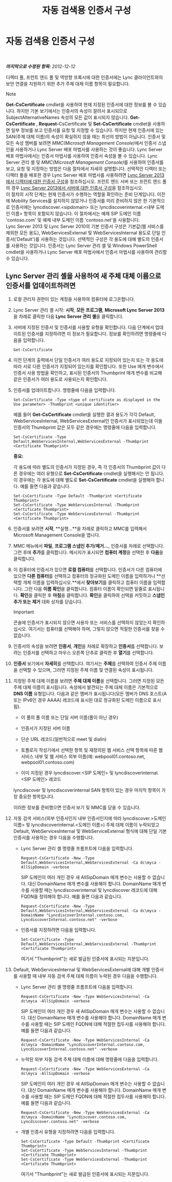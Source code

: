 ﻿---
title: 자동 검색용 인증서 구성
TOCTitle: 자동 검색용 인증서 구성
ms:assetid: 1842191d-df9a-41e0-9286-08c25f9b5dca
ms:mtpsurl: https://technet.microsoft.com/ko-kr/library/JJ945617(v=OCS.15)
ms:contentKeyID: 52056794
ms.date: 08/10/2015
mtps_version: v=OCS.15
ms.translationtype: HT
---

# 자동 검색용 인증서 구성

 

_**마지막으로 수정된 항목:** 2012-12-12_

디렉터 풀, 프런트 엔드 풀 및 역방향 프록시에 대한 인증서에는 Lync 클라이언트와의 보안 연결을 지원하기 위한 추가 주체 대체 이름 항목이 필요합니다.


> [!NOTE]
> <STRONG>Get-CsCertificate</STRONG> cmdlet을 사용하여 현재 지정된 인증서에 대한 정보를 볼 수 있습니다. 하지만 기본 보기에서는 인증서의 속성이 잘려서 표시되므로 SubjectAlternativeNames 속성의 모든 값이 표시되지 않습니다. <STRONG>Get-CsCertificate</STRONG> , <STRONG>Request-</STRONG>CsCertificate 및 <STRONG>Set-CsCertificate</STRONG> cmdlet을 사용하면 일부 정보를 보고 인증서를 요청 및 지정할 수 있습니다. 하지만 현재 인증서에 있는 SAN(주체 대체 이름)의 속성이 확실하지 않을 때는 최선의 방법이 아닙니다. 인증서 및 모든 속성 멤버를 보려면 <EM>MMC(Microsoft Management Console)</EM>에서 인증서 스냅인을 사용하거나 Lync Server 배포 마법사를 사용하는 것이 좋습니다. Lync Server 배포 마법사에서는 인증서 마법사를 사용하여 인증서 속성을 볼 수 있습니다. Lync Server 관리 셸 및 <EM>MMC(Microsoft Management Console)</EM>를 사용하여 인증서를 보고, 요청 및 지정하는 방법은 다음 절차에서 자세히 설명합니다. 선택적인 디렉터 또는 디렉터 풀을 배포한 경우 Lync Server 배포 마법사를 사용하려면 <A href="lync-server-2013-configure-certificates-for-the-director.md">Lync Server 2013에서 디렉터에 대한 인증서 구성</A>을 참조하십시오. 프런트 엔드 서버 또는 프런트 엔드 풀의 경우 <A href="lync-server-2013-configure-certificates-for-servers.md">Lync Server 2013에서 서버에 대한 인증서 구성</A>을 참조하십시오.<BR>이 절차의 시작 단계는 현재 인증서가 수행하는 역할을 확인하는 준비 단계입니다. 이전에 Mobility Services를 설치하지 않았거나 인증서를 미리 준비하지 않은 한 기본적으로 인증서에는 lyncdiscover.&lt;sipdomain&gt; 또는 lyncdiscoverinternal.&lt;내부 도메인 이름&gt; 항목이 포함되지 않습니다. 이 절차에서는 예제 SIP 도메인 이름 'contoso.com' 및 예제 내부 도메인 이름 'contoso.net'을 사용합니다.<BR>Lync Server 2013 및 Lync Server 2010의 기본 인증서 구성은 기본값(웹 서비스를 제외한 모든 용도), WebServicesExternal 및 WebServicesInternal 용도로 단일 인증서('Default')를 사용하는 것입니다. 선택적인 구성은 각 용도에 대해 별도의 인증서를 사용하는 것입니다. 인증서는 Lync Server 관리 셸 및 Windows PowerShell cmdlet을 사용하거나 Lync Server 배포 마법사에서 인증서 마법사를 사용하여 관리할 수 있습니다.



## Lync Server 관리 셸을 사용하여 새 주체 대체 이름으로 인증서를 업데이트하려면

1.  로컬 관리자 권한이 있는 계정을 사용하여 컴퓨터에 로그온합니다.

2.  Lync Server 관리 셸 시작: **시작**, **모든 프로그램**, **Microsoft Lync Server 2013**을 차례로 클릭한 다음 **Lync Server 관리 셸**을 클릭합니다.

3.  서버에 지정된 인증서 및 인증서를 사용할 유형을 확인합니다. 다음 단계에서 업데이트된 인증서를 지정하려면 이 정보가 필요합니다. 정보를 확인하려면 명령줄에 다음을 입력합니다.
    
        Get-CsCertificate

4.  이전 단계의 출력에서 단일 인증서가 여러 용도로 지정되어 있는지 또는 각 용도에 따라 서로 다른 인증서가 지정되어 있는지를 확인합니다. 또한 Use 매개 변수에서 인증서 사용 방법을 확인하고, 표시된 인증서의 Thumbprint 매개 변수를 비교해 같은 인증서가 여러 용도로 사용되는지 확인합니다.

5.  인증서를 업데이트합니다. 명령줄에 다음을 입력합니다.
    
        Set-CsCertificate -Type <type of certificate as displayed in the Use parameter> -Thumbprint <unique identifier>
    
    예를 들어 **Get-CsCertificate** cmdlet을 실행한 결과 용도가 각각 Default, WebServicesInternal, WebServicesExternal인 인증서가 표시되었는데 이들 인증서의 Thumbprint 값은 모두 같은 경우에는 명령줄에 다음을 입력합니다.
    
        Set-CsCertificate -Type Default,WebServicesInternal,WebServicesExternal -Thumbprint <Certificate Thumbprint>
    
    **중요:**
    
    각 용도에 따라 별도의 인증서가 지정된 경우, 즉 각 인증서의 Thumbprint 값이 다른 경우에는 여러 유형으로 **Set-CsCertificate** cmdlet을 실행해서는 안 됩니다. 이 경우에는 각 용도에 대해 별도로 **Set-CsCertificate** cmdlet을 실행해야 합니다. 예를 들면 다음과 같습니다.
    
        Set-CsCertificate -Type Default -Thumbprint <Certificate Thumbprint>
        Set-CsCertificate -Type WebServicesInternal -Thumbprint <Certificate Thumbprint>
        Set-CsCertificate -Type WebServicesExternal -Thumbprint <Certificate Thumbprint>

6.  인증서를 보려면 **시작**, **실행…**을 차례로 클릭하고 MMC를 입력해서 Microsoft Management Console을 엽니다.

7.  MMC 메뉴에서 **파일**, **프로그램 스냅인 추가/제거…**, 인증서를 차례로 선택합니다. 그런 후에 **추가**를 클릭합니다. 메시지가 표시되면 **컴퓨터 계정**을 선택한 후 **다음**을 클릭합니다.

8.  이 컴퓨터에 인증서가 있으면 **로컬 컴퓨터**를 선택합니다. 인증서가 다른 컴퓨터에 있으면 **다른 컴퓨터**를 선택하고 컴퓨터의 정규화된 도메인 이름을 입력하거나 **선택할 개체 이름을 입력하십시오.**에서 **찾아보기**를 클릭하고 컴퓨터 이름을 입력합니다. 그런 다음 **이름 확인**을 클릭합니다. 컴퓨터 이름이 확인되면 밑줄로 표시됩니다. **확인**을 클릭한 후 **마침**을 클릭합니다. **확인**을 클릭하여 선택을 커밋하고 **스냅인 추가 또는 제거** 대화 상자를 닫습니다.
    

    > [!IMPORTANT]
    > 콘솔에 인증서가 표시되지 않으면 사용자 또는 서비스를 선택하지 않았는지 확인하십시오. 여기서는 컴퓨터를 선택해야 하며, 그렇지 않으면 적절한 인증서를 찾을 수 없습니다.



9.  인증서의 속성을 보려면 **인증서**, **개인**을 차례로 확장하고 **인증서**를 선택합니다. 보려는 인증서를 선택하고 마우스 오른쪽 단추로 클릭한 후 **열기**를 선택합니다.

10. **인증서** 보기에서 **자세히**를 선택합니다. 여기서는 **주체**를 선택하여 인증서 주체 이름을 선택할 수 있으며, 그러면 지정된 주체 이름 및 연결된 속성이 표시됩니다.

11. 지정된 주체 대체 이름을 보려면 **주체 대체 이름**을 선택합니다. 그러면 지정된 모든 주체 대체 이름이 표시됩니다. 속성에서 발견되는 주체 대체 이름은 기본적으로 **DNS 이름** 유형입니다. 다음과 같은 멤버가 표시됩니다(모든 멤버가 DNS 호스트(A 또는 IPv6인 경우 AAAA) 레코드에 표시된 대로 정규화된 도메인 이름으로 표시됨).
    
      - 이 풀의 풀 이름 또는 단일 서버 이름(풀이 아닌 경우)
    
      - 인증서가 지정된 서버 이름
    
      - 단순 URL 레코드(일반적으로 meet 및 dialin)
    
      - 토폴로지 작성기에서 선택한 항목 및 재정의된 웹 서비스 선택 항목에 따른 웹 서비스 내부 및 웹 서비스 외부 이름(예: webpool01.contoso.net, webpool01.contoso.com)
    
      - 이미 지정된 경우 lyncdiscover.\<SIP 도메인\> 및 lyncdiscoverinternal.\<SIP 도메인\> 레코드
    
    lyncdiscover 및 lyncdiscoverinternal SAN 항목이 있는 경우 마지막 항목이 가장 중요한 항목입니다.
    
    이러한 정보를 준비했으면 인증서 보기 및 MMC를 닫을 수 있습니다.

12. 자동 검색 서비스(외부 인증서인지 내부 인증서인지에 따라 lyncdiscover.\>도메인 이름\> 및 lyncdiscoverinternal.\<도메인 이름\>) 주체 대체 이름이 누락되었고 Default, WebServicesInternal 및 WebServiceExternal 형식에 대해 단일 기본 인증서를 사용하는 경우 다음을 수행합니다.
    
      - Lync Server 관리 셸 명령줄 프롬프트에 다음을 입력합니다.
        
            Request-CsCertificate -New -Type Default,WebServicesInternal,WebServicesExternal -Ca dc\myca -AllSipDomain -verbose
        
        SIP 도메인이 여러 개인 경우 새 AllSipDomain 매개 변수는 사용할 수 없습니다. 대신 DomainName 매개 변수를 사용해야 합니다. DomainName 매개 변수를 사용할 때는 lyncdiscoverinternal 및 lyncdiscover 레코드에 대해 FQDN을 정의해야 합니다. 예를 들면 다음과 같습니다.
        
            Request-CsCertificate -New -Type Default,WebServicesInternal,WebServicesExternal -Ca dc\myca -DomainName "LyncdiscoverInternal.contoso.com, LyncdiscoverInternal.contoso.net" -verbose
    
      - 인증서를 지정하려면 다음을 입력합니다.
        
            Set-CsCertificate -Type Default,WebServicesInternal,WebServicesExternal -Thumbprint <Certificate Thumbprint>
        
        여기서 "Thumbprint"는 새로 발급된 인증서에 표시되는 지문입니다.

13. Default, WebServicesInternal 및 WebServicesExternal에 대해 개별 인증서를 사용할 때 내부 자동 검색 주체 대체 이름이 누락된 경우 다음을 수행합니다.
    
      - Lync Server 관리 셸 명령줄 프롬프트에 다음을 입력합니다.
        
            Request-CsCertificate -New -Type WebServicesInternal -Ca dc\myca -AllSipDomain -verbose
        
        SIP 도메인이 여러 개인 경우 새 AllSipDomain 매개 변수는 사용할 수 없습니다. 대신 DomainName 매개 변수를 사용해야 합니다. DomainName 매개 변수를 사용할 때는 SIP 도메인 FQDN에 대해 적절한 접두사를 사용해야 합니다. 예를 들면 다음과 같습니다.
        
            Request-CsCertificate -New -Type WebServicesInternal -Ca dc\myca -DomainName "LyncdiscoverInternal.contoso.com, LyncdiscoverInternal.contoso.net" -verbose
    
      - 누락된 외부 자동 검색 주체 대체 이름에 대해 명령줄에 다음을 입력합니다.
        
            Request-CsCertificate -New -Type WebServicesExternal -Ca dc\myca -AllSipDomain -verbose
        
        SIP 도메인이 여러 개인 경우 새 AllSipDomain 매개 변수는 사용할 수 없습니다. 대신 DomainName 매개 변수를 사용해야 합니다. DomainName 매개 변수를 사용할 때는 SIP 도메인 FQDN에 대해 적절한 접두사를 사용해야 합니다. 예를 들면 다음과 같습니다.
        
            Request-CsCertificate -New -Type WebServicesExternal -Ca dc\myca -DomainName "Lyncdiscover.contoso.com, Lyncdiscover.contoso.net" -verbose
    
      - 개별 인증서 유형을 지정하려면 다음을 입력합니다.
        
            Set-CsCertificate -Type Default -Thumbprint <Certificate Thumbprint>
            Set-CsCertificate -Type WebServicesInternal -Thumbprint <Certificate Thumbprint>
            Set-CsCertificate -Type WebServicesExternal -Thumbprint <Certificate Thumbprint>
        
        여기서 "Thumbprint"는 새로 발급된 인증서에 표시되는 지문입니다.

